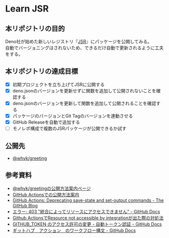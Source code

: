 # Learn JSR

## 本リポジトリの目的
Deno社が始めた新しいレジストリ『[JSR](https://jsr.io)』にパッケージを公開してみる。  
自動でバージョニングはされないため、できるだけ自動で更新されるように工夫をする。

## 本リポジトリの達成目標
- [x] 初期プロジェクトを立ち上げてJSRに公開する
- [x] deno.jsonのバージョンを更新せずに関数を追加して公開されないことを確認する
- [x] deno.jsonのバージョンを更新して関数を追加して公開されることを確認する
- [x] パッケージのバージョンとGit Tagのバージョンを連動させる
- [x] GitHub Releaseを自動で追加する
- [ ] モノレポ構成で複数のJSRパッケージが公開できるか試す

## 公開先
- [@whyk/greeting](https://jsr.io/@whyk/greeting)

## 参考資料
- [@whyk/greetingの公開方法案内ページ](https://jsr.io/@whyk/greeting/publish)
- [GitHub Actionsでの公開方法案内](https://jsr.io/docs/publishing-packages#publishing-from-github-actions)
- [GitHub Actions: Deprecating save-state and set-output commands - The GitHub Blog](https://github.blog/changelog/2022-10-11-github-actions-deprecating-save-state-and-set-output-commands/)
- [エラー: 403 "統合によってリソースにアクセスできません" - GitHub Docs](https://docs.github.com/ja/code-security/code-scanning/troubleshooting-code-scanning/resource-not-accessible)
- [Github ActionsでResource not accessible by integrationが出た際の対処法](https://zenn.dev/tatsugon/articles/github-actions-permission-error)
- [GITHUB_TOKEN のアクセス許可の変更 - 自動トークン認証 - GitHub Docs](https://docs.github.com/ja/actions/security-guides/automatic-token-authentication#modifying-the-permissions-for-the-github_token)
- [ギットハブ　アクション　のワークフロー構文 - GitHub Docs](https://docs.github.com/ja/actions/using-workflows/workflow-syntax-for-github-actions#permissions)